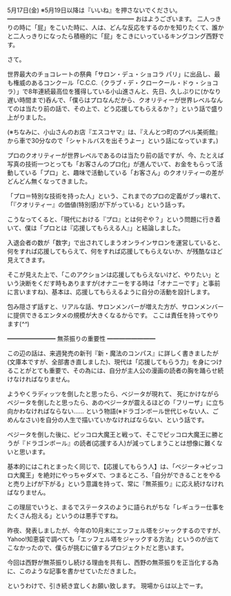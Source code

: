 5月17日(金) ※5月19日以降は『いいね』を押さないでください。
━━━━━━━━━━━━━━━━━━━━━
おはようございます。
二人っきりの時に「屁」をこいた時に、人は、どんな反応をするのかを知りたくて、誰かと二人っきりになったら積極的に「屁」をこきにいっているキングコング西野です。

さて。

世界最大のチョコレートの祭典「サロン・デュ・ショコラ パリ」に出品し、最も権威のあるコンクール「C.C.C.（クラブ・デ・クロークール・ドゥ・ショコラ）」で8年連続最高位を獲得している小山進さんと、先日、久しぶりに(かなり遅い時間まで)呑んで、「僕らはプロなんだから、クオリティーが世界レベルなんてのは当たり前の話で、その上で、どう応援してもらえるか？」という話で盛り上がりました。

(※ちなみに、小山さんのお店『エスコヤマ』は、『えんとつ町のプペル美術館』から車で30分なので「シャトルバスを出そうよー」という話になっています。)

プロのクオリティーが世界レベルであるのは当たり前の話ですが、今、たとえば写真の技術一つとっても「お客さんのプロ化」が進んでいて、お金をもらって活動している「プロ」と、趣味で活動している「お客さん」のクオリティーの差がどんどん無くなってきました。

「プロ＝特別な技術を持った人」という、これまでのプロの定義がブッ壊れて、「『クオリティー』の価値(特別感)が下がっている」という話っす。

こうなってくると、「現代における『プロ』とは何ぞや？」という問題に行き着いて、僕は「プロとは『応援してもらえる人』」と結論しました。

入退会者の数が「数字」で出されてしまうオンラインサロンを運営していると、何をすれば応援してもらえて、何をすれば応援してもらえないか、が残酷なほど見えてきます。

そこが見えた上で、「このアクションは応援してもらえないけど、やりたい」という決断をくだす時もありますが(オナニーをする時は「オナニーです」と事前に言いますね)、基本は、応援してもらえるように自分の活動を設計します。

包み隠さず話すと、リアルな話、サロンメンバーが増えた方が、サロンメンバーに提供できるエンタメの規模が大きくなるからです。
ここは責任を持ってやります(*^^*)

━━━━━━━━
無茶振りの重要性
━━━━━━━━

この辺の話は、来週発売の新刊『新・魔法のコンパス』に詳しく書きましたが(文庫本ですが、全部書き直しました)、現代は「応援してもらう力」を身につけることがとても重要で、その為には、自分が主人公の漫画の読者の胸を踊らせ続けなければなりません。

ようやくラディッツを倒したと思ったら、ベジータが現れて、
死にかけながらベジータを倒したと思ったら、あのベジータが震えるほどの「フリーザ」に立ち向かわなければならない……
という物語(※ドラゴンボール世代じゃない人、ごめんなさい)を自分の人生で描いていかなければならない、という話です。

ベジータを倒した後に、ピッコロ大魔王と戦って、そこでピッコロ大魔王に勝とうが『ドラゴンボール』の読者(応援する人)が減ってしまうことは想像に難くないと思います。

基本的にはこれとまったく同じで、【応援してもらう人】は、「ベジータ→ピッコロ大魔王」を絶対にやっちゃダメで、つまるところ、「自分ができることをやると売り上げが下がる」という意識を持って、常に『無茶振り』に応え続けなければなりません。

この理屈でいうと、まるでステータスのように語られがちな「レギュラー仕事をたくさん抱える」というのは悪手ですね。

昨夜、発表しましたが、今年の10月末にエッフェル塔をジャックするのですが、Yahoo!知恵袋で調べても「エッフェル塔をジャックする方法」というのが出てこなかったので、僕らが挑むに値するプロジェクトだと思います。

今回は西野が無茶振りし続ける理由を共有し、西野の無茶振りを正当化する為に、このような記事を書かせていただきました。

というわけで、引き続き宜しくお願い致します。
現場からは以上でーす。
